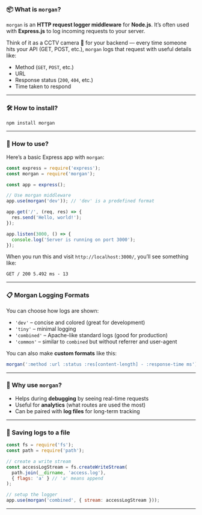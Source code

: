 ### 📦 What is `morgan`?

`morgan` is an **HTTP request logger middleware** for **Node.js**. It’s often used with **Express.js** to log incoming requests to your server.

Think of it as a CCTV camera 🧠 for your backend — every time someone hits your API (GET, POST, etc.), `morgan` logs that request with useful details like:

- Method (`GET`, `POST`, etc.)
- URL
- Response status (`200`, `404`, etc.)
- Time taken to respond

---

### 🛠️ How to install?

```bash
npm install morgan
```

---

### 🤖 How to use?

Here’s a basic Express app with `morgan`:

```js
const express = require('express');
const morgan = require('morgan');

const app = express();

// Use morgan middleware
app.use(morgan('dev')); // 'dev' is a predefined format

app.get('/', (req, res) => {
  res.send('Hello, world!');
});

app.listen(3000, () => {
  console.log('Server is running on port 3000');
});
```

When you run this and visit `http://localhost:3000/`, you’ll see something like:

```
GET / 200 5.492 ms - 13
```

---

### 📋 Morgan Logging Formats

You can choose how logs are shown:

- `'dev'` – concise and colored (great for development)
- `'tiny'` – minimal logging
- `'combined'` – Apache-like standard logs (good for production)
- `'common'` – similar to `combined` but without referrer and user-agent

You can also make **custom formats** like this:

```js
morgan(':method :url :status :res[content-length] - :response-time ms')
```

---

### 🧠 Why use `morgan`?

- Helps during **debugging** by seeing real-time requests
- Useful for **analytics** (what routes are used the most)
- Can be paired with **log files** for long-term tracking

---

### 📁 Saving logs to a file

```js
const fs = require('fs');
const path = require('path');

// create a write stream
const accessLogStream = fs.createWriteStream(
  path.join(__dirname, 'access.log'),
  { flags: 'a' } // 'a' means append
);

// setup the logger
app.use(morgan('combined', { stream: accessLogStream }));
```

---
